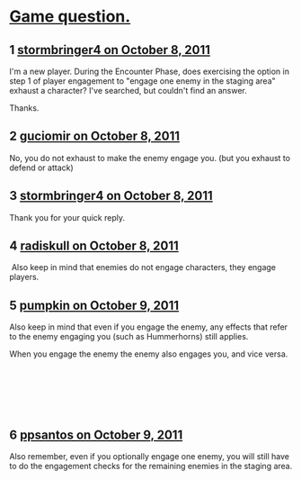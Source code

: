 # [Game question.](https://community.fantasyflightgames.com/topic/54391-game-question/)

## 1 [stormbringer4 on October 8, 2011](https://community.fantasyflightgames.com/topic/54391-game-question/?do=findComment&comment=538902)

I'm a new player. During the Encounter Phase, does exercising the option in step 1 of player engagement to "engage one enemy in the staging area" exhaust a character? I've searched, but couldn't find an answer.

Thanks.

## 2 [guciomir on October 8, 2011](https://community.fantasyflightgames.com/topic/54391-game-question/?do=findComment&comment=538913)

No, you do not exhaust to make the enemy engage you. (but you exhaust to defend or attack)

## 3 [stormbringer4 on October 8, 2011](https://community.fantasyflightgames.com/topic/54391-game-question/?do=findComment&comment=538914)

Thank you for your quick reply.

## 4 [radiskull on October 8, 2011](https://community.fantasyflightgames.com/topic/54391-game-question/?do=findComment&comment=538930)

 Also keep in mind that enemies do not engage characters, they engage players.

## 5 [pumpkin on October 9, 2011](https://community.fantasyflightgames.com/topic/54391-game-question/?do=findComment&comment=539177)

Also keep in mind that even if you engage the enemy, any effects that refer to the enemy engaging you (such as Hummerhorns) still applies.

When you engage the enemy the enemy also engages you, and vice versa.

 

 

 

## 6 [ppsantos on October 9, 2011](https://community.fantasyflightgames.com/topic/54391-game-question/?do=findComment&comment=539354)

Also remember, even if you optionally engage one enemy, you will still have to do the engagement checks for the remaining enemies in the staging area.


